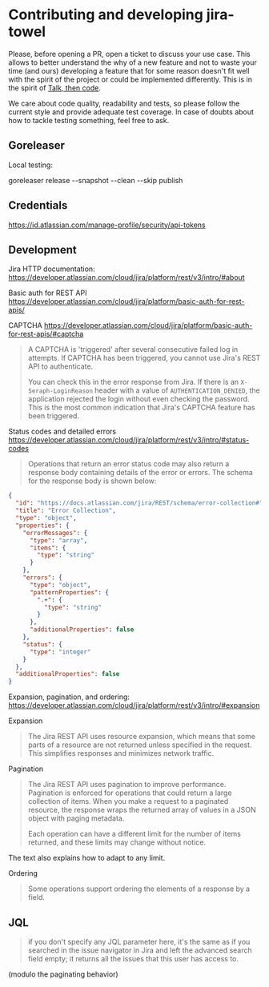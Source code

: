 # Contributing and developing jira-towel

Please, before opening a PR, open a ticket to discuss your use case. This allows to better understand the why of a new feature and not to waste your time (and ours) developing a feature that for some reason doesn't fit well with the spirit of the project or could be implemented differently. This is in the spirit of [Talk, then code](https://dave.cheney.net/2019/02/18/talk-then-code).

We care about code quality, readability and tests, so please follow the current style and provide adequate test coverage. In case of doubts about how to tackle testing something, feel free to ask.

## Goreleaser

Local testing:

goreleaser release --snapshot --clean --skip publish

## Credentials

https://id.atlassian.com/manage-profile/security/api-tokens

## Development

Jira HTTP documentation: https://developer.atlassian.com/cloud/jira/platform/rest/v3/intro/#about

Basic auth for REST API
https://developer.atlassian.com/cloud/jira/platform/basic-auth-for-rest-apis/

CAPTCHA
https://developer.atlassian.com/cloud/jira/platform/basic-auth-for-rest-apis/#captcha

> A CAPTCHA is 'triggered' after several consecutive failed log in attempts. If CAPTCHA has been triggered, you cannot use Jira's REST API to authenticate.
>
> You can check this in the error response from Jira. If there is an `X-Seraph-LoginReason` header with a value of `AUTHENTICATION_DENIED`, the application rejected the login without even checking the password. This is the most common indication that Jira's CAPTCHA feature has been triggered.

Status codes and detailed errors
https://developer.atlassian.com/cloud/jira/platform/rest/v3/intro/#status-codes

> Operations that return an error status code may also return a response body containing details of the error or errors. The schema for the response body is shown below:

```json
{
  "id": "https://docs.atlassian.com/jira/REST/schema/error-collection#",
  "title": "Error Collection",
  "type": "object",
  "properties": {
    "errorMessages": {
      "type": "array",
      "items": {
        "type": "string"
      }
    },
    "errors": {
      "type": "object",
      "patternProperties": {
        ".+": {
          "type": "string"
        }
      },
      "additionalProperties": false
    },
    "status": {
      "type": "integer"
    }
  },
  "additionalProperties": false
}
```

Expansion, pagination, and ordering:
https://developer.atlassian.com/cloud/jira/platform/rest/v3/intro/#expansion

Expansion
> The Jira REST API uses resource expansion, which means that some parts of a resource are not returned unless specified in the request. This simplifies responses and minimizes network traffic.

Pagination
> The Jira REST API uses pagination to improve performance. Pagination is enforced for operations that could return a large collection of items. When you make a request to a paginated resource, the response wraps the returned array of values in a JSON object with paging metadata.
>
> Each operation can have a different limit for the number of items returned, and these limits may change without notice.

The text also explains how to adapt to any limit.

Ordering
> Some operations support ordering the elements of a response by a field.

## JQL

> if you don't specify any JQL parameter here, it's the same as if you searched in the issue navigator in Jira and left the advanced search field empty; it returns all the issues that this user has access to.

(modulo the paginating behavior)
